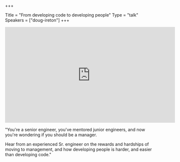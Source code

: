 +++

Title = "From developing code to developing people"
Type = "talk"
Speakers = ["doug-ireton"]
+++

<iframe width="560" height="315" src="https://www.youtube-nocookie.com/embed/B1mAQKN9IQM" frameborder="0" allowfullscreen></iframe>

"You're a senior engineer, you've mentored junior engineers, and now you're wondering if you should be a manager.
 
 Hear from an experienced Sr. engineer on the rewards and hardships of moving to management, and how developing people is harder, and easier than developing code."
